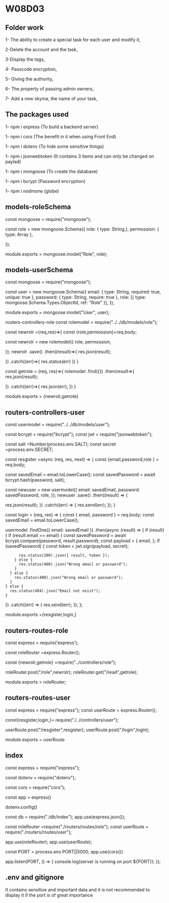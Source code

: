 # W08D03

## Folder work
1- The ability to create a special task for each user and modify it,

2-Delete the account and the task,

3-Display the tags,

4- Passcode encryption,

5- Giving the authority,

6- The property of passing admin owners,

7- Add a new skyma, the name of your task,

## The packages used
1- npm i express (To build a backend server)

1- npm i cors (The benefit in it when using Front End)

1- npm i dotenv (To hide some sensitive things)

1- npm i jsonwebtoken (It contains 3 items and can only be changed on paylad)

1- npm i mongoose (To create the database)

1- npm i bcrypt (Password encryption)

1- npm i nodmone (globe)

## models-roleSchema
const mongoose = require("mongoose");

const role = new mongoose.Schema({ role: { type: String,}, permossion: { type: Array },

});

module.exports = mongoose.model("Role", role);

## models-userSchema
const mongoose = require("mongoose");

const user = new mongoose.Schema({ email: { type: String, required: true, unique: true }, password: { type: String, require: true }, role: [{ type: mongoose.Schema.Types.ObjectId, ref: "Role" }], });

module.exports = mongoose.model("User", user);

routers-controllers-role
const rolemodel = require("../../db/models/role");

const newrolr =(req,res)=>{ const {role,permossion}=req.body;

const newrolr = new rolemodel({
    role,
    permossion,

});
newrolr
.save()
.then((result)=>{
    res.json(result);

})
.catch((err)=>{
   res.status(err)
})
}

const getrole = (req, res)=>{ rolemodel .find({}) .then(result=>{ res.json(result);

})
.catch((err)=>{
 res.json(err);
})
}

module.exports = {newrolr,getrole}

## routers-controllers-user
const usermodel = require("../../db/models/user");

const bcrypt = require("bcrypt"); const jwt = require("jsonwebtoken");

const salt =Number(process.env.SALT); const secret =process.env.SECRET;

const resgister =async (req, res, next) => { const {email,password,role } = req.body;

const savedEmail = email.toLowerCase(); const savedPassword = await bcrypt.hash(password, salt);

const newuser = new usermodel({ email: savedEmail, password: savedPassword, role, }); newuser .save() .then((result) => {

  res.json(result);
})
.catch((err) => {
  res.send(err);
});
}

const login = (req, res) => { const { email, password } = req.body; const savedEmail = email.toLowerCase();

usermodel
  .findOne({ email: savedEmail })
  .then(async (result) => {
    if (result) {
      if (result.email == email) {
        const savedPassword = await bcrypt.compare(password, result.password);
        const payload = {
          email,
        };
        if (savedPassword) {
          const token = jwt.sign(payload, secret);

          res.status(200).json({ result, token });
        } else {
          res.status(400).json("Wrong email or password");
        }
      } else {
        res.status(400).json("Wrong email or password");
      }
    } else {
      res.status(404).json("Email not exist");
    }
  })
  .catch((err) => {
    res.send(err);
  });
};

module.exports ={resgister,login,}

## routers-routes-role
const express = require('express');

const roleRouter =express.Router();

const {newrolr,getrole} =require("../controllers/role");

roleRouter.post("/role",newrolr); roleRouter.get("/read",getrole);

module.exports = roleRouter;

## routers-routes-user
const express = require("express"); const userRoute = express.Router();

const{resgister,login,}= require("./../controllers/user");

userRoute.post("/resgister",resgister); userRoute.post("/login",login);

module.exports = userRoute

 ## index
const express = require("express");

const dotenv = require("dotenv");

const cors = require("cors");

const app = express()

dotenv.config()

const db = require("./db/index"); app.use(express.json());

const roleRouter =require("./routers/routes/role"); const userRoute = require("./routers/routes/user");

app.use(roleRouter); app.use(userRoute);

const PORT = process.env.PORT||5000; app.use(cors())

app.listen(PORT, () => { console.log(server is running on port ${PORT}); });

## .env and gitignore
It contains sensitive and important data and it is not recommended to display it if the port is of great importance
